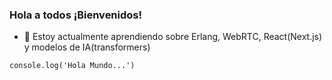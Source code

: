 <!--
**edalmava/edalmava** is a ✨ _special_ ✨ repository because its `README.md` (this file) appears on your GitHub profile.

Here are some ideas to get you started:

- 🔭 I’m currently working on ...
- 🌱 I’m currently learning ...
- 👯 I’m looking to collaborate on ...
- 🤔 I’m looking for help with ...
- 💬 Ask me about ...
- 📫 How to reach me: ...
- 😄 Pronouns: ...
- ⚡ Fun fact: ...
-->

### Hola a todos ¡Bienvenidos!
<!-- - 🔭 Estoy actualmente trabajando en [Dilups](https://dilups.com) una app para gestionar pedidos -->

- 🌱 Estoy actualmente aprendiendo sobre Erlang, WebRTC, React(Next.js) y modelos de IA(transformers)

`console.log('Hola Mundo...')`
